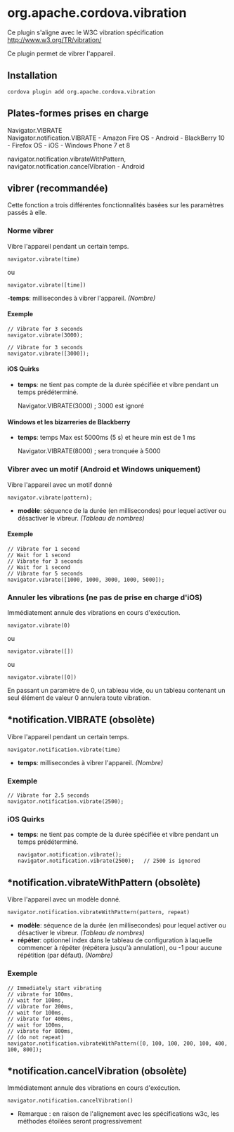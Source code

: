 <!---
    Licensed to the Apache Software Foundation (ASF) under one
    or more contributor license agreements.  See the NOTICE file
    distributed with this work for additional information
    regarding copyright ownership.  The ASF licenses this file
    to you under the Apache License, Version 2.0 (the
    "License"); you may not use this file except in compliance
    with the License.  You may obtain a copy of the License at

      http://www.apache.org/licenses/LICENSE-2.0

    Unless required by applicable law or agreed to in writing,
    software distributed under the License is distributed on an
    "AS IS" BASIS, WITHOUT WARRANTIES OR CONDITIONS OF ANY
    KIND, either express or implied.  See the License for the
    specific language governing permissions and limitations
    under the License.
-->

# org.apache.cordova.vibration

Ce plugin s'aligne avec le W3C vibration spécification http://www.w3.org/TR/vibration/

Ce plugin permet de vibrer l'appareil.

## Installation

    cordova plugin add org.apache.cordova.vibration
    

## Plates-formes prises en charge

Navigator.VIBRATE  
Navigator.notification.VIBRATE - Amazon Fire OS - Android - BlackBerry 10 - Firefox OS - iOS - Windows Phone 7 et 8

navigator.notification.vibrateWithPattern,  
navigator.notification.cancelVibration - Android

## vibrer (recommandée)

Cette fonction a trois différentes fonctionnalités basées sur les paramètres passés à elle.

### Norme vibrer

Vibre l'appareil pendant un certain temps.

    navigator.vibrate(time)
    

ou

    navigator.vibrate([time])
    

-**temps**: millisecondes à vibrer l'appareil. *(Nombre)*

#### Exemple

    // Vibrate for 3 seconds
    navigator.vibrate(3000);
    
    // Vibrate for 3 seconds
    navigator.vibrate([3000]);
    

#### iOS Quirks

*   **temps**: ne tient pas compte de la durée spécifiée et vibre pendant un temps prédéterminé.
    
    Navigator.VIBRATE(3000) ; 3000 est ignoré

#### Windows et les bizarreries de Blackberry

*   **temps**: temps Max est 5000ms (5 s) et heure min est de 1 ms
    
    Navigator.VIBRATE(8000) ; sera tronquée à 5000

### Vibrer avec un motif (Android et Windows uniquement)

Vibre l'appareil avec un motif donné

    navigator.vibrate(pattern);   
    

*   **modèle**: séquence de la durée (en millisecondes) pour lequel activer ou désactiver le vibreur. *(Tableau de nombres)*

#### Exemple

    // Vibrate for 1 second
    // Wait for 1 second
    // Vibrate for 3 seconds
    // Wait for 1 second
    // Vibrate for 5 seconds
    navigator.vibrate([1000, 1000, 3000, 1000, 5000]);
    

### Annuler les vibrations (ne pas de prise en charge d'iOS)

Immédiatement annule des vibrations en cours d'exécution.

    navigator.vibrate(0)
    

ou

    navigator.vibrate([])
    

ou

    navigator.vibrate([0])
    

En passant un paramètre de 0, un tableau vide, ou un tableau contenant un seul élément de valeur 0 annulera toute vibration.

## *notification.VIBRATE (obsolète)

Vibre l'appareil pendant un certain temps.

    navigator.notification.vibrate(time)
    

*   **temps**: millisecondes à vibrer l'appareil. *(Nombre)*

### Exemple

    // Vibrate for 2.5 seconds
    navigator.notification.vibrate(2500);
    

### iOS Quirks

*   **temps**: ne tient pas compte de la durée spécifiée et vibre pendant un temps prédéterminé.
    
        navigator.notification.vibrate();
        navigator.notification.vibrate(2500);   // 2500 is ignored
        

## *notification.vibrateWithPattern (obsolète)

Vibre l'appareil avec un modèle donné.

    navigator.notification.vibrateWithPattern(pattern, repeat)
    

*   **modèle**: séquence de la durée (en millisecondes) pour lequel activer ou désactiver le vibreur. *(Tableau de nombres)*
*   **répéter**: optionnel index dans le tableau de configuration à laquelle commencer à répéter (répétera jusqu'à annulation), ou -1 pour aucune répétition (par défaut). *(Nombre)*

### Exemple

    // Immediately start vibrating
    // vibrate for 100ms,
    // wait for 100ms,
    // vibrate for 200ms,
    // wait for 100ms,
    // vibrate for 400ms,
    // wait for 100ms,
    // vibrate for 800ms,
    // (do not repeat)
    navigator.notification.vibrateWithPattern([0, 100, 100, 200, 100, 400, 100, 800]);
    

## *notification.cancelVibration (obsolète)

Immédiatement annule des vibrations en cours d'exécution.

    navigator.notification.cancelVibration()
    

* Remarque : en raison de l'alignement avec les spécifications w3c, les méthodes étoilées seront progressivement